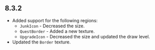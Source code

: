 ## 8.3.2

- Added support for the following regions:
  - `JunkIcon` - Decreased the size.
  - `QuestBorder` - Added a new texture.
  - `UpgradeIcon` - Decreased the size and updated the draw level.
- Updated the `Border` texture.
